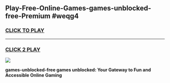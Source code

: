 
## Play-Free-Online-Games-games-unblocked-free-Premium #weqg4
<h3>
<a href="https://premium.freeplayer.one?title=games-unblocked-free&ref=8M">CLICK TO PLAY</a></h3>
<hr>

<h3>
<a href="https://premium.freeplayer.one?title=games-unblocked-free&ref=8M">CLICK 2 PLAY</a>
  
</h3>

<a href="https://premium.freeplayer.one?title=games-unblocked-free&ref=8M"><img src="https://clearcache.store/games.png"></a>


**games-unblocked-free games unblocked: Your Gateway to Fun and Accessible Online Gaming**
